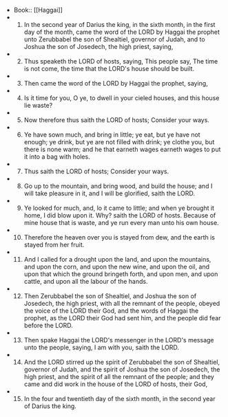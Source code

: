 - Book:: [[Haggai]]
- 1. In the second year of Darius the king, in the sixth month, in the first day of the month, came the word of the LORD by Haggai the prophet unto Zerubbabel the son of Shealtiel, governor of Judah, and to Joshua the son of Josedech, the high priest, saying,
- 2. Thus speaketh the LORD of hosts, saying, This people say, The time is not come, the time that the LORD's house should be built.
- 3. Then came the word of the LORD by Haggai the prophet, saying,
- 4. Is it time for you, O ye, to dwell in your cieled houses, and this house lie waste?
- 5. Now therefore thus saith the LORD of hosts; Consider your ways.
- 6. Ye have sown much, and bring in little; ye eat, but ye have not enough; ye drink, but ye are not filled with drink; ye clothe you, but there is none warm; and he that earneth wages earneth wages to put it into a bag with holes.
- 7. Thus saith the LORD of hosts; Consider your ways.
- 8. Go up to the mountain, and bring wood, and build the house; and I will take pleasure in it, and I will be glorified, saith the LORD.
- 9. Ye looked for much, and, lo it came to little; and when ye brought it home, I did blow upon it. Why? saith the LORD of hosts. Because of mine house that is waste, and ye run every man unto his own house.
- 10. Therefore the heaven over you is stayed from dew, and the earth is stayed from her fruit.
- 11. And I called for a drought upon the land, and upon the mountains, and upon the corn, and upon the new wine, and upon the oil, and upon that which the ground bringeth forth, and upon men, and upon cattle, and upon all the labour of the hands.
- 12. Then Zerubbabel the son of Shealtiel, and Joshua the son of Josedech, the high priest, with all the remnant of the people, obeyed the voice of the LORD their God, and the words of Haggai the prophet, as the LORD their God had sent him, and the people did fear before the LORD.
- 13. Then spake Haggai the LORD's messenger in the LORD's message unto the people, saying, I am with you, saith the LORD.
- 14. And the LORD stirred up the spirit of Zerubbabel the son of Shealtiel, governor of Judah, and the spirit of Joshua the son of Josedech, the high priest, and the spirit of all the remnant of the people; and they came and did work in the house of the LORD of hosts, their God,
- 15. In the four and twentieth day of the sixth month, in the second year of Darius the king.
